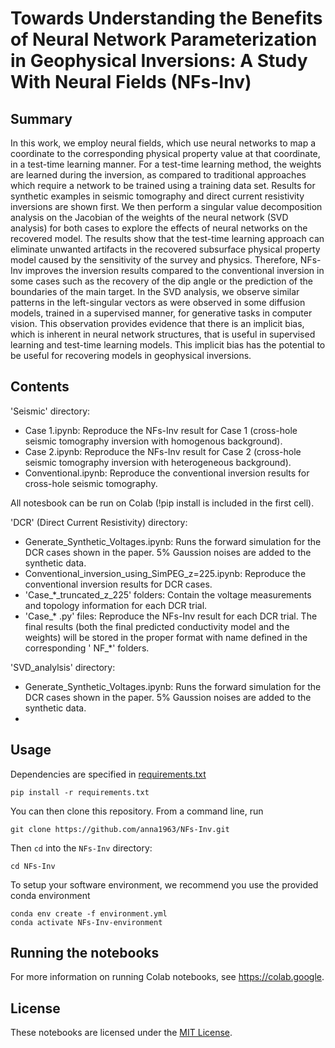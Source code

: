 # Towards Understanding the Benefits of Neural Network Parameterization in Geophysical Inversions: A Study With Neural Fields (NFs-Inv)

## Summary
In this work, we employ neural fields, which use neural networks to map a coordinate to the corresponding physical property value at that coordinate, in a test-time learning manner. For a test-time learning method, the weights are learned during the inversion, as compared to traditional approaches which require a network to be trained using a training data set. Results for synthetic examples in seismic tomography and direct current resistivity inversions are shown first. We then perform a singular value decomposition analysis on the Jacobian of the weights of the neural network (SVD analysis) for both cases to explore the effects of neural networks on the recovered model. The results show that the test-time learning approach can eliminate unwanted artifacts in the recovered subsurface physical property model caused by the sensitivity of the survey and physics. Therefore, NFs-Inv improves the inversion results compared to the conventional inversion in some cases such as the recovery of the dip angle or the prediction of the boundaries of the main target. In the SVD analysis, we observe similar patterns in the left-singular vectors as were observed in some diffusion models, trained in a supervised manner, for generative tasks in computer vision. This observation provides evidence that there is an implicit bias, which is inherent in neural network structures, that is useful in supervised learning and test-time learning models. This implicit bias has the potential to be useful for recovering models in geophysical inversions.

## Contents
'Seismic' directory:
- Case 1.ipynb: Reproduce the NFs-Inv result for Case 1 (cross-hole seismic tomography inversion with homogenous background).
- Case 2.ipynb: Reproduce the NFs-Inv result for Case 2 (cross-hole seismic tomography inversion with heterogeneous background). 
- Conventional.ipynb: Reproduce the conventional inversion results for cross-hole seismic tomography.
  
All notesbook can be run on Colab (!pip install is included in the first cell).

'DCR' (Direct Current Resistivity) directory:

- Generate_Synthetic_Voltages.ipynb: Runs the forward simulation for the DCR cases shown in the paper. 5% Gaussion noises are added to the synthetic data.
- Conventional_inversion_using_SimPEG_z=225.ipynb: Reproduce the conventional inversion results for DCR cases.
- 'Case_*_truncated_z_225' folders: Contain the voltage measurements and topology information for each DCR trial.
- 'Case_* .py' files: Reproduce the NFs-Inv result for each DCR trial. The final results (both the final predicted conductivity model and the weights) will be stored in the proper format with name defined in the corresponding ' NF_*' folders.

'SVD_analylsis' directory:

- Generate_Synthetic_Voltages.ipynb: Runs the forward simulation for the DCR cases shown in the paper. 5% Gaussion noises are added to the synthetic data.
- 
## Usage

Dependencies are specified in [requirements.txt](/requirements.txt)

```
pip install -r requirements.txt
```
You can then clone this repository. From a command line, run

```
git clone https://github.com/anna1963/NFs-Inv.git
```

Then `cd` into the `NFs-Inv` directory:

```
cd NFs-Inv
```

To setup your software environment, we recommend you use the provided conda environment

```
conda env create -f environment.yml
conda activate NFs-Inv-environment
```
## Running the notebooks

For more information on running Colab notebooks, see https://colab.google.

## License
These notebooks are licensed under the [MIT License](/LICENSE).
